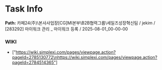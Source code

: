 # Task Info

**Path:** 카페24(주)\본사사업장\[CG]MI본부\B2B협력그룹\세일즈성장혁신팀 / jekim / [283292] 마이워크 관리 _ 마이워크 등록 / 2025-08-01_00-00-00

### WIKI
- ["https://wiki.simplexi.com/pages/viewpage.action?pageId=2785130772\nhttps://wiki.simplexi.com/pages/viewpage.action?pageId=2784514365"]

